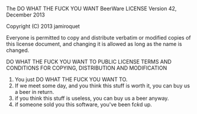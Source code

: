 The DO WHAT THE FUCK YOU WANT BeerWare LICENSE
                    Version 42, December 2013

 Copyright (C) 2013 jamiroquet

 Everyone is permitted to copy and distribute verbatim or modified
 copies of this license document, and changing it is allowed as long
 as the name is changed.
 
   DO WHAT THE FUCK YOU WANT TO PUBLIC LICENSE
   TERMS AND CONDITIONS FOR COPYING, DISTRIBUTION AND MODIFICATION

   1. You just DO WHAT THE FUCK YOU WANT TO.
   2. If we meet some day, and you think this stuff is worth it, you can buy us a beer in return.
   3. if you think this stuff is useless, you can buy us a beer anyway. 
   4. if someone sold you this software, you've been f*ck*d up.
